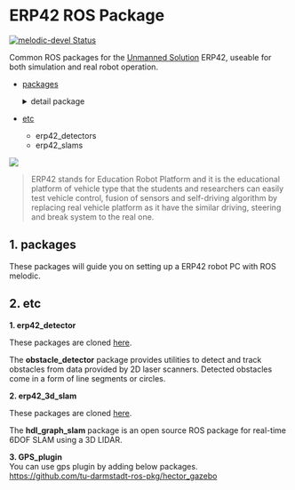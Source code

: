 # ERP42 ROS Package

[![melodic-devel Status](https://github.com/ROBOTIS-GIT/turtlebot3/workflows/melodic-devel/badge.svg)](https://github.com/ROBOTIS-GIT/turtlebot3/tree/melodic-devel)

Common ROS packages for the [Unmanned Solution](http://www.unmansol.com/index.html) ERP42, useable for both simulation and real robot operation.

- [packages](https://github.com/jdj2261/ERP-ROS/tree/master/packages)

  <details>
    <summary>detail package</summary>

  - erp42_bringup
  - erp42_communications
  - erp42_driver
  - erp42_msgs
  - erp42_navigation
  - erp42_sensors
  - erp42_slam
  - erp42_teleop
  - erp42_vehicle

  </details>

- [etc](https://github.com/jdj2261/ERP-ROS/tree/master/etc)
  
  - erp42_detectors
  - erp42_slams

<left><img src="doc/erp42.png"></left>

> ERP42 stands for Education Robot Platform and it is the educational platform of vehicle type that the students and researchers can easily test vehicle control, fusion of sensors and self-driving algorithm by replacing real vehicle platform as it have the similar driving, steering and break system to the real one.



## 1. packages

These packages will guide you on setting up a ERP42 robot PC with ROS melodic.



## 2. etc

**1. erp42_detector**

These packages are cloned [here](https://github.com/tysik/obstacle_detector).

The **obstacle_detector** package provides utilities to detect and track obstacles from data provided by 2D laser scanners. Detected obstacles come in a form of line segments or circles.



**2. erp42_3d_slam**

These packages are cloned [here](https://github.com/koide3/hdl_graph_slam).

The **hdl_graph_slam** package is an open source ROS package for real-time 6DOF SLAM using a 3D LIDAR.

**3. GPS_plugin**   
You can use gps plugin by adding below packages.   
https://github.com/tu-darmstadt-ros-pkg/hector_gazebo
